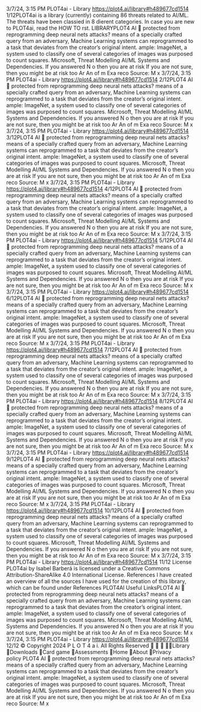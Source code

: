3/7/24, 3:15 PM PLOT4ai - Library
https://plot4.ai/library#h489677cd1514 1/12PLOT4ai is a library (currently) containing 86 threats related to
AI/ML. The threats have been classi ed in 8 di erent categories.
In case you are new to PLOT4ai, read the HOW TO  rst.
LIBRARYPLOT4
AI 
protected from reprogramming deep neural nets
attacks?
means of a specially crafted query from an adversary, Machine Learning systems can
reprogrammed to a task that deviates from the creator’s original intent.
ample: ImageNet, a system used to classify one of several categories of images was
purposed to count squares.
 Microsoft, Threat Modelling AI/ML Systems and Dependencies.
If you answered N o then you are at risk
If you are not sure, then you might be at risk too
Ar
An 
of m
Exa
reco
Source: M
x
3/7/24, 3:15 PM PLOT4ai - Library
https://plot4.ai/library#h489677cd1514 2/12PLOT4
AI 
protected from reprogramming deep neural nets
attacks?
means of a specially crafted query from an adversary, Machine Learning systems can
reprogrammed to a task that deviates from the creator’s original intent.
ample: ImageNet, a system used to classify one of several categories of images was
purposed to count squares.
 Microsoft, Threat Modelling AI/ML Systems and Dependencies.
If you answered N o then you are at risk
If you are not sure, then you might be at risk too
Ar
An 
of m
Exa
reco
Source: M
x
3/7/24, 3:15 PM PLOT4ai - Library
https://plot4.ai/library#h489677cd1514 3/12PLOT4
AI 
protected from reprogramming deep neural nets
attacks?
means of a specially crafted query from an adversary, Machine Learning systems can
reprogrammed to a task that deviates from the creator’s original intent.
ample: ImageNet, a system used to classify one of several categories of images was
purposed to count squares.
 Microsoft, Threat Modelling AI/ML Systems and Dependencies.
If you answered N o then you are at risk
If you are not sure, then you might be at risk too
Ar
An 
of m
Exa
reco
Source: M
x
3/7/24, 3:15 PM PLOT4ai - Library
https://plot4.ai/library#h489677cd1514 4/12PLOT4
AI 
protected from reprogramming deep neural nets
attacks?
means of a specially crafted query from an adversary, Machine Learning systems can
reprogrammed to a task that deviates from the creator’s original intent.
ample: ImageNet, a system used to classify one of several categories of images was
purposed to count squares.
 Microsoft, Threat Modelling AI/ML Systems and Dependencies.
If you answered N o then you are at risk
If you are not sure, then you might be at risk too
Ar
An 
of m
Exa
reco
Source: M
x
3/7/24, 3:15 PM PLOT4ai - Library
https://plot4.ai/library#h489677cd1514 5/12PLOT4
AI 
protected from reprogramming deep neural nets
attacks?
means of a specially crafted query from an adversary, Machine Learning systems can
reprogrammed to a task that deviates from the creator’s original intent.
ample: ImageNet, a system used to classify one of several categories of images was
purposed to count squares.
 Microsoft, Threat Modelling AI/ML Systems and Dependencies.
If you answered N o then you are at risk
If you are not sure, then you might be at risk too
Ar
An 
of m
Exa
reco
Source: M
x
3/7/24, 3:15 PM PLOT4ai - Library
https://plot4.ai/library#h489677cd1514 6/12PLOT4
AI 
protected from reprogramming deep neural nets
attacks?
means of a specially crafted query from an adversary, Machine Learning systems can
reprogrammed to a task that deviates from the creator’s original intent.
ample: ImageNet, a system used to classify one of several categories of images was
purposed to count squares.
 Microsoft, Threat Modelling AI/ML Systems and Dependencies.
If you answered N o then you are at risk
If you are not sure, then you might be at risk too
Ar
An 
of m
Exa
reco
Source: M
x
3/7/24, 3:15 PM PLOT4ai - Library
https://plot4.ai/library#h489677cd1514 7/12PLOT4
AI 
protected from reprogramming deep neural nets
attacks?
means of a specially crafted query from an adversary, Machine Learning systems can
reprogrammed to a task that deviates from the creator’s original intent.
ample: ImageNet, a system used to classify one of several categories of images was
purposed to count squares.
 Microsoft, Threat Modelling AI/ML Systems and Dependencies.
If you answered N o then you are at risk
If you are not sure, then you might be at risk too
Ar
An 
of m
Exa
reco
Source: M
x
3/7/24, 3:15 PM PLOT4ai - Library
https://plot4.ai/library#h489677cd1514 8/12PLOT4
AI 
protected from reprogramming deep neural nets
attacks?
means of a specially crafted query from an adversary, Machine Learning systems can
reprogrammed to a task that deviates from the creator’s original intent.
ample: ImageNet, a system used to classify one of several categories of images was
purposed to count squares.
 Microsoft, Threat Modelling AI/ML Systems and Dependencies.
If you answered N o then you are at risk
If you are not sure, then you might be at risk too
Ar
An 
of m
Exa
reco
Source: M
x
3/7/24, 3:15 PM PLOT4ai - Library
https://plot4.ai/library#h489677cd1514 9/12PLOT4
AI 
protected from reprogramming deep neural nets
attacks?
means of a specially crafted query from an adversary, Machine Learning systems can
reprogrammed to a task that deviates from the creator’s original intent.
ample: ImageNet, a system used to classify one of several categories of images was
purposed to count squares.
 Microsoft, Threat Modelling AI/ML Systems and Dependencies.
If you answered N o then you are at risk
If you are not sure, then you might be at risk too
Ar
An 
of m
Exa
reco
Source: M
x
3/7/24, 3:15 PM PLOT4ai - Library
https://plot4.ai/library#h489677cd1514 10/12PLOT4
AI 
protected from reprogramming deep neural nets
attacks?
means of a specially crafted query from an adversary, Machine Learning systems can
reprogrammed to a task that deviates from the creator’s original intent.
ample: ImageNet, a system used to classify one of several categories of images was
purposed to count squares.
 Microsoft, Threat Modelling AI/ML Systems and Dependencies.
If you answered N o then you are at risk
If you are not sure, then you might be at risk too
Ar
An 
of m
Exa
reco
Source: M
x
3/7/24, 3:15 PM PLOT4ai - Library
https://plot4.ai/library#h489677cd1514 11/12
License
PLOT4ai by Isabel Barberá is licensed under a Creative Commons
Attribution-ShareAlike 4.0 International License.
References
I have created an overview of all the sources I have used for the
creation of this library, which can be found under References
PLOT4AI
Useful LinksPLOT4
AI 
protected from reprogramming deep neural nets
attacks?
means of a specially crafted query from an adversary, Machine Learning systems can
reprogrammed to a task that deviates from the creator’s original intent.
ample: ImageNet, a system used to classify one of several categories of images was
purposed to count squares.
 Microsoft, Threat Modelling AI/ML Systems and Dependencies.
If you answered N o then you are at risk
If you are not sure, then you might be at risk too
Ar
An 
of m
Exa
reco
Source: M
x
3/7/24, 3:15 PM PLOT4ai - Library
https://plot4.ai/library#h489677cd1514 12/12
© Copyright 2024 P L O T 4 a i. All Rights Reserved
   Library
Downloads
Card game
Assessments
Home
About
Privacy policy PLOT4
AI 
protected from reprogramming deep neural nets
attacks?
means of a specially crafted query from an adversary, Machine Learning systems can
reprogrammed to a task that deviates from the creator’s original intent.
ample: ImageNet, a system used to classify one of several categories of images was
purposed to count squares.
 Microsoft, Threat Modelling AI/ML Systems and Dependencies.
If you answered N o then you are at risk
If you are not sure, then you might be at risk too
Ar
An 
of m
Exa
reco
Source: M
x
